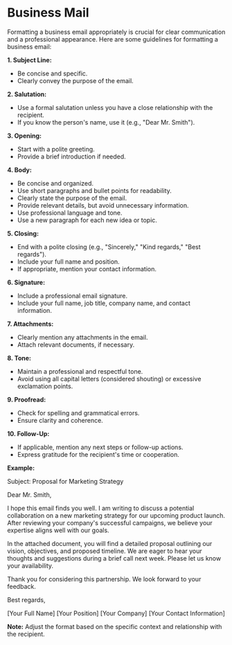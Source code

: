 # Business Mail

Formatting a business email appropriately is crucial for clear communication and a professional appearance. Here are some guidelines for formatting a business email:

**1. Subject Line:**

- Be concise and specific.
- Clearly convey the purpose of the email.

**2. Salutation:**

- Use a formal salutation unless you have a close relationship with the recipient.
- If you know the person's name, use it (e.g., "Dear Mr. Smith").

**3. Opening:**

- Start with a polite greeting.
- Provide a brief introduction if needed.

**4. Body:**

- Be concise and organized.
- Use short paragraphs and bullet points for readability.
- Clearly state the purpose of the email.
- Provide relevant details, but avoid unnecessary information.
- Use professional language and tone.
- Use a new paragraph for each new idea or topic.

**5. Closing:**

- End with a polite closing (e.g., "Sincerely," "Kind regards," "Best regards").
- Include your full name and position.
- If appropriate, mention your contact information.

**6. Signature:**

- Include a professional email signature.
- Include your full name, job title, company name, and contact information.

**7. Attachments:**

- Clearly mention any attachments in the email.
- Attach relevant documents, if necessary.

**8. Tone:**

- Maintain a professional and respectful tone.
- Avoid using all capital letters (considered shouting) or excessive exclamation points.

**9. Proofread:**

- Check for spelling and grammatical errors.
- Ensure clarity and coherence.

**10. Follow-Up:**

- If applicable, mention any next steps or follow-up actions.
- Express gratitude for the recipient's time or cooperation.

**Example:**

Subject: Proposal for Marketing Strategy

Dear Mr. Smith,

I hope this email finds you well. I am writing to discuss a potential collaboration on a new marketing strategy for our upcoming product launch. After reviewing your company's successful campaigns, we believe your expertise aligns well with our goals.

In the attached document, you will find a detailed proposal outlining our vision, objectives, and proposed timeline. We are eager to hear your thoughts and suggestions during a brief call next week. Please let us know your availability.

Thank you for considering this partnership. We look forward to your feedback.

Best regards,

[Your Full Name]
[Your Position]
[Your Company]
[Your Contact Information]

**Note:** Adjust the format based on the specific context and relationship with the recipient.